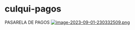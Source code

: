 # culqui-pagos
PASARELA DE PAGOS 
[![image-2023-09-01-230332509.png](https://i.postimg.cc/pV6FwSBx/image-2023-09-01-230332509.png)](https://postimg.cc/fkYyXBFg)

